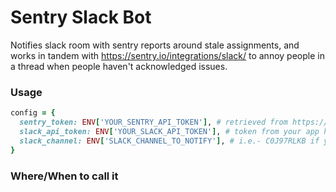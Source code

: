 # Sentry Slack Bot

Notifies slack room with sentry reports around stale assignments, and works in tandem with https://sentry.io/integrations/slack/ to annoy people in a thread when people haven't acknowledged issues.


### Usage

```ruby
config = {
  sentry_token: ENV['YOUR_SENTRY_API_TOKEN'], # retrieved from https://sentry.io/api/
  slack_api_token: ENV['YOUR_SLACK_API_TOKEN'], # token from your app https://api.slack.com/slack-apps, needs permissions channels:history, channels:read, chat:write:bot, users:read, users:read.email
  slack_channel: ENV['SLACK_CHANNEL_TO_NOTIFY'], # i.e.- C0J97RLKB if you use https://sentry.io/integrations/slack/ use same channel id
}
```

### Where/When to call it
